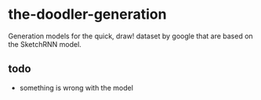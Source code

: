 # the-doodler-generation

Generation models for the quick, draw! dataset by google that are based on the SketchRNN model.

## todo

* something is wrong with the model